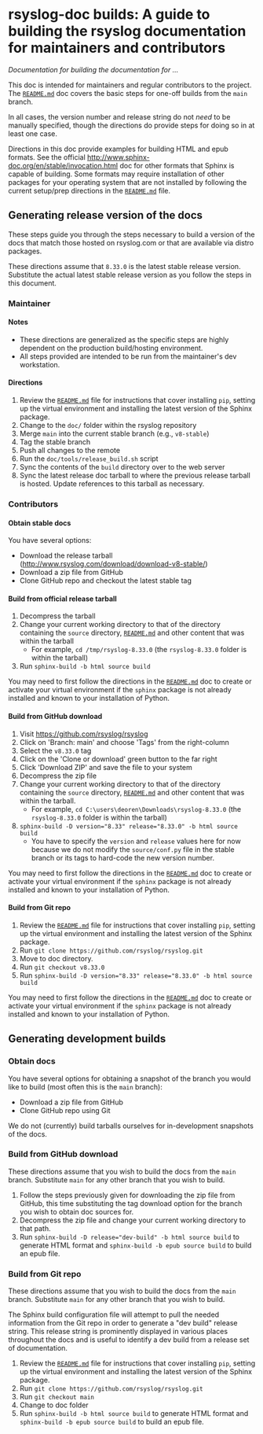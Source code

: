 # rsyslog-doc builds: A guide to building the rsyslog documentation for maintainers and contributors

*Documentation for building the documentation for ...*

This doc is intended for maintainers and regular contributors to
the project. The [`README.md`](README.md) doc covers the basic steps for one-off
builds from the `main` branch.

In all cases, the version number and release string do not *need* to be
manually specified, though the directions do provide steps for doing so
in at least one case.

Directions in this doc provide examples for building HTML and epub formats. See
the official http://www.sphinx-doc.org/en/stable/invocation.html doc for other
formats that Sphinx is capable of building. Some formats may require
installation of other packages for your operating system that are not
installed by following the current setup/prep directions in the
[`README.md`](README.md) file.


## Generating release version of the docs

These steps guide you through the steps necessary to build a version of the
docs that match those hosted on rsyslog.com or that are available via
distro packages.

These directions assume that `8.33.0` is the latest stable release version.
Substitute the actual latest stable release version as you follow the
steps in this document.


### Maintainer

#### Notes

- These directions are generalized as the specific steps are highly dependent
  on the production build/hosting environment.
- All steps provided are intended to be run from the maintainer's dev
  workstation.

#### Directions

1. Review the [`README.md`](README.md) file for instructions that cover
   installing `pip`, setting up the virtual environment and installing
   the latest version of the Sphinx package.
1. Change to the `doc/` folder within the rsyslog repository
1. Merge `main` into the current stable branch (e.g., `v8-stable`)
1. Tag the stable branch
1. Push all changes to the remote
1. Run the `doc/tools/release_build.sh` script
1. Sync the contents of the `build` directory over to the web server
1. Sync the latest release doc tarball to where the previous release
   tarball is hosted. Update references to this tarball as necessary.


### Contributors

#### Obtain stable docs

You have several options:

- Download the release tarball
  (http://www.rsyslog.com/download/download-v8-stable/)
- Download a zip file from GitHub
- Clone GitHub repo and checkout the latest stable tag

#### Build from official release tarball

1. Decompress the tarball
1. Change your current working directory to that of the directory containing
   the `source` directory, [`README.md`](README.md) and other content that
   was within the tarball
    - For example, `cd /tmp/rsyslog-8.33.0`
      (the `rsyslog-8.33.0` folder is within the tarball)
1. Run `sphinx-build -b html source build`

You may need to first follow the directions in the [`README.md`](README.md)
doc to create or activate your virtual environment if the `sphinx` package
is not already installed and known to your installation of Python.

#### Build from GitHub download

1. Visit https://github.com/rsyslog/rsyslog
1. Click on 'Branch: main' and choose 'Tags' from the right-column
1. Select the `v8.33.0` tag
1. Click on the 'Clone or download' green button to the far right
1. Click 'Download ZIP' and save the file to your system
1. Decompress the zip file
1. Change your current working directory to that of the directory containing
   the `source` directory, [`README.md`](README.md) and other content that was
   within the tarball.
    - For example, `cd C:\users\deoren\Downloads\rsyslog-8.33.0`
      (the `rsyslog-8.33.0` folder is within the tarball)
1. `sphinx-build -D version="8.33" release="8.33.0" -b html source build`
    - You have to specify the `version` and `release` values here for now
      because we do not modify the `source/conf.py` file in the stable branch
      or its tags to hard-code the new version number.

You may need to first follow the directions in the [`README.md`](README.md)
doc to create or activate your virtual environment if the `sphinx` package
is not already installed and known to your installation of Python.

#### Build from Git repo

1. Review the [`README.md`](README.md) file for instructions that cover
   installing `pip`, setting up the virtual environment and installing
   the latest version of the Sphinx package.
1. Run `git clone https://github.com/rsyslog/rsyslog.git`
1. Move to doc directory.
1. Run `git checkout v8.33.0`
1. Run `sphinx-build -D version="8.33" release="8.33.0" -b html source build`

You may need to first follow the directions in the [`README.md`](README.md)
doc to create or activate your virtual environment if the `sphinx` package
is not already installed and known to your installation of Python.


## Generating development builds

### Obtain docs

You have several options for obtaining a snapshot of the branch you would
like to build (most often this is the `main` branch):

- Download a zip file from GitHub
- Clone GitHub repo using Git

We do not (currently) build tarballs ourselves for in-development snapshots
of the docs.


### Build from GitHub download

These directions assume that you wish to build the docs from the `main`
branch. Substitute `main` for any other branch that you wish to build.

1. Follow the steps previously given for downloading the zip file from GitHub,
   this time substituting the tag download option for the branch you wish
   to obtain doc sources for.
1. Decompress the zip file and change your current working directory to
   that path.
1. Run `sphinx-build -D release="dev-build" -b html source build` to generate
   HTML format and `sphinx-build -b epub source build` to build an epub file.



### Build from Git repo

These directions assume that you wish to build the docs from the `main`
branch. Substitute `main` for any other branch that you wish to build.

The Sphinx build configuration file will attempt to pull the needed information
from the Git repo in order to generate a "dev build" release string. This
release string is prominently displayed in various places throughout the docs
and is useful to identify a dev build from a release set of documentation.

1. Review the [`README.md`](README.md) file for instructions that cover
   installing `pip`, setting up the virtual environment and installing
   the latest version of the Sphinx package.
1. Run `git clone https://github.com/rsyslog/rsyslog.git`
1. Run `git checkout main`
1. Change to doc folder
1. Run `sphinx-build -b html source build` to generate HTML format and
   `sphinx-build -b epub source build` to build an epub file.

